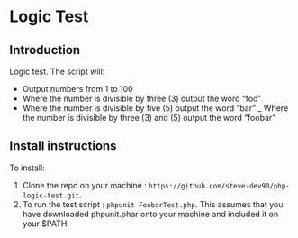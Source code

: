 # Logic Test

## Introduction

Logic test. The script will:
- Output numbers from 1 to 100
- Where the number is divisible by three (3) output the word “foo”
- Where the number is divisible by five (5) output the word “bar”
_ Where the number is divisible by three (3) and (5) output the word “foobar”

## Install instructions
To install:
1. Clone the repo on your machine : `https://github.com/steve-dev90/php-logic-test.git`.
2. To run the test script : `phpunit FoobarTest.php`. This assumes that you have downloaded phpunit.phar onto your machine and included it on your $PATH.
